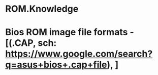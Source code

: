 # ROM.Knowledge
# Bios ROM image file formats - [(.CAP, sch: https://www.google.com/search?q=asus+bios+.cap+file), ]
